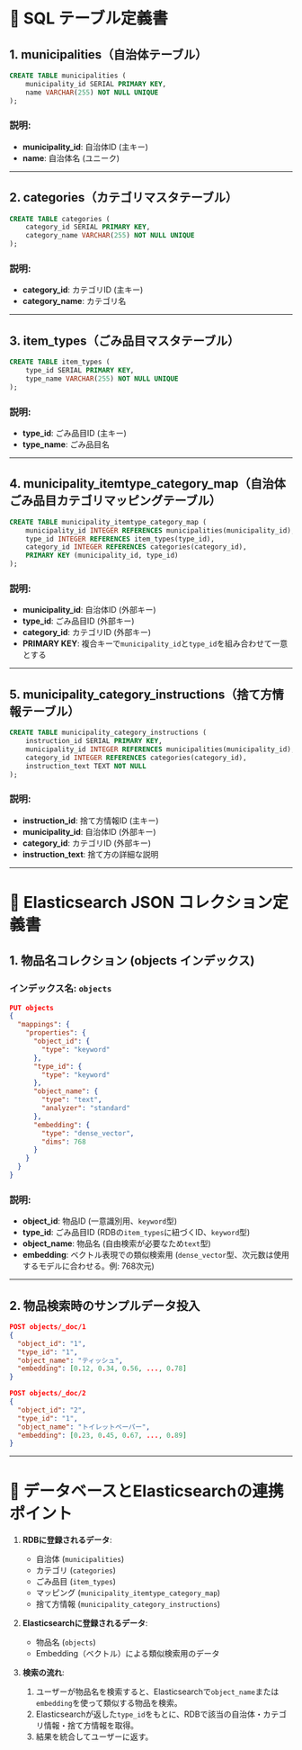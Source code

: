 # 📄 **SQL テーブル定義書**

## 1. **municipalities（自治体テーブル）**

```sql
CREATE TABLE municipalities (
    municipality_id SERIAL PRIMARY KEY,
    name VARCHAR(255) NOT NULL UNIQUE
);
```

### 説明:
- **municipality_id**: 自治体ID (主キー)
- **name**: 自治体名 (ユニーク)

---

## 2. **categories（カテゴリマスタテーブル）**

```sql
CREATE TABLE categories (
    category_id SERIAL PRIMARY KEY,
    category_name VARCHAR(255) NOT NULL UNIQUE
);
```

### 説明:
- **category_id**: カテゴリID (主キー)
- **category_name**: カテゴリ名

---

## 3. **item_types（ごみ品目マスタテーブル）**

```sql
CREATE TABLE item_types (
    type_id SERIAL PRIMARY KEY,
    type_name VARCHAR(255) NOT NULL UNIQUE
);
```

### 説明:
- **type_id**: ごみ品目ID (主キー)
- **type_name**: ごみ品目名

---

## 4. **municipality_itemtype_category_map（自治体ごみ品目カテゴリマッピングテーブル）**

```sql
CREATE TABLE municipality_itemtype_category_map (
    municipality_id INTEGER REFERENCES municipalities(municipality_id),
    type_id INTEGER REFERENCES item_types(type_id),
    category_id INTEGER REFERENCES categories(category_id),
    PRIMARY KEY (municipality_id, type_id)
);
```

### 説明:
- **municipality_id**: 自治体ID (外部キー)
- **type_id**: ごみ品目ID (外部キー)
- **category_id**: カテゴリID (外部キー)
- **PRIMARY KEY**: 複合キーで`municipality_id`と`type_id`を組み合わせて一意とする

---

## 5. **municipality_category_instructions（捨て方情報テーブル）**

```sql
CREATE TABLE municipality_category_instructions (
    instruction_id SERIAL PRIMARY KEY,
    municipality_id INTEGER REFERENCES municipalities(municipality_id),
    category_id INTEGER REFERENCES categories(category_id),
    instruction_text TEXT NOT NULL
);
```

### 説明:
- **instruction_id**: 捨て方情報ID (主キー)
- **municipality_id**: 自治体ID (外部キー)
- **category_id**: カテゴリID (外部キー)
- **instruction_text**: 捨て方の詳細な説明

---

# 📄 **Elasticsearch JSON コレクション定義書**

## 1. **物品名コレクション (objects インデックス)**

### インデックス名: `objects`

```json
PUT objects
{
  "mappings": {
    "properties": {
      "object_id": {
        "type": "keyword"
      },
      "type_id": {
        "type": "keyword"
      },
      "object_name": {
        "type": "text",
        "analyzer": "standard"
      },
      "embedding": {
        "type": "dense_vector",
        "dims": 768
      }
    }
  }
}
```

### 説明:
- **object_id**: 物品ID (一意識別用、`keyword`型)
- **type_id**: ごみ品目ID (RDBの`item_types`に紐づくID、`keyword`型)
- **object_name**: 物品名 (自由検索が必要なため`text`型)
- **embedding**: ベクトル表現での類似検索用 (`dense_vector`型、次元数は使用するモデルに合わせる。例: 768次元)

---

## 2. **物品検索時のサンプルデータ投入**

```json
POST objects/_doc/1
{
  "object_id": "1",
  "type_id": "1",
  "object_name": "ティッシュ",
  "embedding": [0.12, 0.34, 0.56, ..., 0.78]
}

POST objects/_doc/2
{
  "object_id": "2",
  "type_id": "1",
  "object_name": "トイレットペーパー",
  "embedding": [0.23, 0.45, 0.67, ..., 0.89]
}
```

---

# 📝 **データベースとElasticsearchの連携ポイント**

1. **RDBに登録されるデータ**:
   - 自治体 (`municipalities`)  
   - カテゴリ (`categories`)  
   - ごみ品目 (`item_types`)  
   - マッピング (`municipality_itemtype_category_map`)  
   - 捨て方情報 (`municipality_category_instructions`)

2. **Elasticsearchに登録されるデータ**:
   - 物品名 (`objects`)  
   - Embedding（ベクトル）による類似検索用のデータ

3. **検索の流れ**:
   1. ユーザーが物品名を検索すると、Elasticsearchで`object_name`または`embedding`を使って類似する物品を検索。  
   2. Elasticsearchが返した`type_id`をもとに、RDBで該当の自治体・カテゴリ情報・捨て方情報を取得。  
   3. 結果を統合してユーザーに返す。

